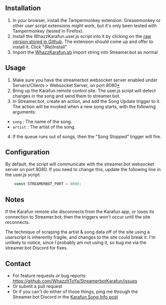 ## Installation
1. In your browser, install the Tampermonkey extension. Greasemonkey or other user script extensions *might* work, but it's only been tested with Tampermonkey (tested in Firefox).
2. Install the WhazzKarafun.user.js script into it by clicking on the [raw version stored in Github](https://github.com/WhazzItToYa/StreamerbotKarafun/raw/refs/heads/main/WhazzKarafun.user.js). The extension should come up and offer to install it. Click "(Re)Install"
3. Import the [WhazzKarafun.sb](https://raw.githubusercontent.com/WhazzItToYa/StreamerbotKarafun/refs/heads/main/WhazzKarafun.sb) import string into Streamer.bot as normal

## Usage
1. Make sure you have the streamerbot websocket server enabled under Servers/Clients > Websocket Server, on port 8080[*](#Notes)
2. Bring up the Karafun remote control site.  The user.js script will detect changes in the song and send them to streamer.bot.
3. In Streamer.bot, create an action, and add the Song Update trigger to it. The action will be invoked when a new song starts, with the following arguments:
  * `song` : The name of the song.
  * `artist` : The artist of the song.
4. If the queue runs out of songs, then the "Song Stopped" trigger will fire.

## Configuration
By default, the script will communicate with the streamer.bot websocket server on port 8080.  If you need to change this, update the following line in the user.js script:
```javascript
    const STREAMERBOT_PORT = 8080;
```

## Notes
If the Karafun remote site disconnects from the Karafun app, or loses its connection to Streamer.bot, then the triggers won't occur until the site reconnects.

The technique of scraping the artist & song data off of the site using a userscript is inherently fragile, and changes to the site could break it.  I'm unlikely to notice, since I probably am not using it, so bug me via the streamer.bot Discord for fixes.

## Contact

* For feature requests or bug reports: https://github.com/WhazzItToYa/StreamerbotKarafun/issues 
* Or submit a pull request
* Or if you can't do either of those things, ping me through the Streamer.bot Discord in the [Karafun Song Info post](https://discord.com/channels/834650675224248362/1346360720773615718)

